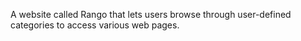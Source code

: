 A website called Rango that lets users browse through user-defined categories to access various web pages. 
